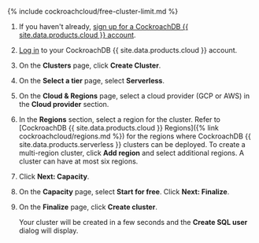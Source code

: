 {% include cockroachcloud/free-cluster-limit.md %}

1. If you haven't already, <a href="https://cockroachlabs.cloud/signup?referralId={{page.referral_id}}" rel="noopener" target="_blank">sign up for a CockroachDB {{ site.data.products.cloud }} account</a>.
1. [Log in](https://cockroachlabs.cloud/) to your CockroachDB {{ site.data.products.cloud }} account.
1. On the **Clusters** page, click **Create Cluster**.
1. On the **Select a tier** page, select **Serverless**.
1. On the **Cloud & Regions** page, select a cloud provider (GCP or AWS) in the **Cloud provider** section. 
1. In the **Regions** section, select a region for the cluster. Refer to [CockroachDB {{ site.data.products.cloud }} Regions]({% link cockroachcloud/regions.md %}) for the regions where CockroachDB {{ site.data.products.serverless }} clusters can be deployed. To create a multi-region cluster, click **Add region** and select additional regions. A cluster can have at most six regions.
1. Click **Next: Capacity**.
1. On the **Capacity** page, select **Start for free**. Click **Next: Finalize**.
1. On the **Finalize** page, click **Create cluster**.

    Your cluster will be created in a few seconds and the **Create SQL user** dialog will display.